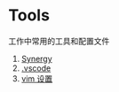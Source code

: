 # Tools
工作中常用的工具和配置文件
1. [Synergy](Synergy/README.md)
2. [.vscode](vscode/README.md)
2. [vim 设置](vim/README.md)